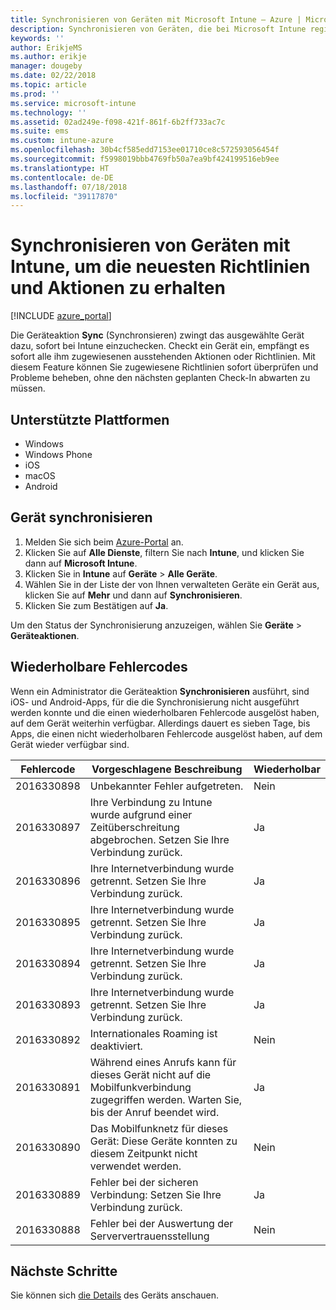 ```yaml
---
title: Synchronisieren von Geräten mit Microsoft Intune – Azure | Microsoft-Dokumentation
description: Synchronisieren von Geräten, die bei Microsoft Intune registriert sind und dort verwaltet werden, um die neuesten Richtlinien und Aktionen zu erhalten. In diesem Artikel werden die Schritte erläutert, die zur Synchronisierung mithilfe des Azure-Portals erfordelrich sind. Außerdem werden die wiederholbaren Fehlercodes aufgeführt.
keywords: ''
author: ErikjeMS
ms.author: erikje
manager: dougeby
ms.date: 02/22/2018
ms.topic: article
ms.prod: ''
ms.service: microsoft-intune
ms.technology: ''
ms.assetid: 02ad249e-f098-421f-861f-6b2ff733ac7c
ms.suite: ems
ms.custom: intune-azure
ms.openlocfilehash: 30b4cf585edd7153ee01710ce8c572593056454f
ms.sourcegitcommit: f5998019bbb4769fb50a7ea9bf424199516eb9ee
ms.translationtype: HT
ms.contentlocale: de-DE
ms.lasthandoff: 07/18/2018
ms.locfileid: "39117870"
---
```

# <a name="sync-devices-to-get-the-latest-policies-and-actions-with-intune"></a>Synchronisieren von Geräten mit Intune, um die neuesten Richtlinien und Aktionen zu erhalten


[!INCLUDE [azure_portal](./includes/azure_portal.md)]

Die Geräteaktion **Sync** (Synchronsieren) zwingt das ausgewählte Gerät dazu, sofort bei Intune einzuchecken. Checkt ein Gerät ein, empfängt es sofort alle ihm zugewiesenen ausstehenden Aktionen oder Richtlinien. Mit diesem Feature können Sie zugewiesene Richtlinien sofort überprüfen und Probleme beheben, ohne den nächsten geplanten Check-In abwarten zu müssen.

## <a name="supported-platforms"></a>Unterstützte Plattformen

- Windows
- Windows Phone
- iOS
- macOS
- Android

## <a name="sync-a-device"></a>Gerät synchronisieren

1. Melden Sie sich beim [Azure-Portal](https://portal.azure.com) an.
2. Klicken Sie auf **Alle Dienste**, filtern Sie nach **Intune**, und klicken Sie dann auf **Microsoft Intune**. 
3. Klicken Sie in **Intune** auf **Geräte** > **Alle Geräte**.
4. Wählen Sie in der Liste der von Ihnen verwalteten Geräte ein Gerät aus, klicken Sie auf **Mehr** und dann auf **Synchronisieren**.
5. Klicken Sie zum Bestätigen auf **Ja**.

Um den Status der Synchronisierung anzuzeigen, wählen Sie **Geräte** > **Geräteaktionen**.

## <a name="retryable-error-codes"></a>Wiederholbare Fehlercodes

Wenn ein Administrator die Geräteaktion **Synchronisieren** ausführt, sind iOS- und Android-Apps, für die die Synchronisierung nicht ausgeführt werden konnte und die einen wiederholbaren Fehlercode ausgelöst haben, auf dem Gerät weiterhin verfügbar. Allerdings dauert es sieben Tage, bis Apps, die einen nicht wiederholbaren Fehlercode ausgelöst haben, auf dem Gerät wieder verfügbar sind.


| Fehlercode  | Vorgeschlagene Beschreibung | Wiederholbar |
|---|---|---|
| 2016330898 | Unbekannter Fehler aufgetreten. | Nein |
| 2016330897 | Ihre Verbindung zu Intune wurde aufgrund einer Zeitüberschreitung abgebrochen. Setzen Sie Ihre Verbindung zurück. | Ja  |
| 2016330896 | Ihre Internetverbindung wurde getrennt. Setzen Sie Ihre Verbindung zurück. | Ja  |
| 2016330895 | Ihre Internetverbindung wurde getrennt. Setzen Sie Ihre Verbindung zurück. | Ja  |
| 2016330894 | Ihre Internetverbindung wurde getrennt. Setzen Sie Ihre Verbindung zurück. | Ja  |
| 2016330893 | Ihre Internetverbindung wurde getrennt. Setzen Sie Ihre Verbindung zurück. | Ja |
| 2016330892 | Internationales Roaming ist deaktiviert. | Nein|
| 2016330891 | Während eines Anrufs kann für dieses Gerät nicht auf die Mobilfunkverbindung zugegriffen werden. Warten Sie, bis der Anruf beendet wird. | Ja |
| 2016330890 | Das Mobilfunknetz für dieses Gerät: Diese Geräte konnten zu diesem Zeitpunkt nicht verwendet werden. | Nein|
| 2016330889 | Fehler bei der sicheren Verbindung: Setzen Sie Ihre Verbindung zurück. | Ja |
| 2016330888 | Fehler bei der Auswertung der Serververtrauensstellung | Nein|

## <a name="next-steps"></a>Nächste Schritte

Sie können sich [die Details](device-inventory.md) des Geräts anschauen.
 
